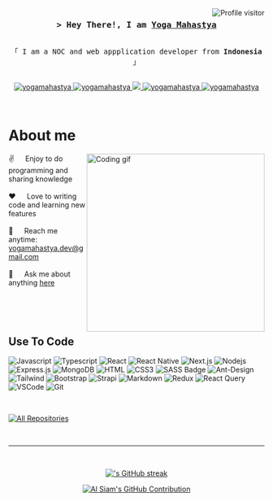 <a href="https://komarev.com/ghpvc/?username=yogamahastya">
  <img align="right" src="https://komarev.com/ghpvc/?username=yogamahastya&label=Visitors&color=0e75b6&style=flat" alt="Profile visitor" />
</a>

<!-- Intro  -->
<h3 align="center">
        <samp>&gt; Hey There!, I am
                <b><a target="_blank" href="">Yoga Mahastya</a></b>
        </samp>
</h3>


<p align="center"> 
  <samp>
<a></a>
    <br>
    「 I am a NOC and web appplication developer from <b>Indonesia</b> 」
    <br>
    <br>
  </samp>
</p>

<p align="center">
 <a href="https://yogamahastya.com" target="blank">
  <img src="https://img.shields.io/badge/Website-DC143C?style=for-the-badge&logo=medium&logoColor=white" alt="yogamahastya" />
 </a>
 <!--<a href="https://linkedin.com/in/yogamahastya" target="_blank">
  <img src="https://img.shields.io/badge/LinkedIn-0077B5?style=for-the-badge&logo=linkedin&logoColor=white" alt="yogamahastya"/>
 </a>-->
 <a href="https://dev.to/yogamahastya" target="_blank">
  <img src="https://img.shields.io/badge/dev.to-0A0A0A?style=for-the-badge&logo=dev.to&logoColor=white" alt="yogamahastya" />
 </a>
 <a href="https://twitter.com/yogamahastya_dev" target="_blank">
  <img src="https://img.shields.io/badge/Twitter-1DA1F2?style=for-the-badge&logo=twitter&logoColor=white" />
 </a>
 <a href="https://instagram.com/yogamahastya.dev" target="_blank">
  <img src="https://img.shields.io/badge/Instagram-fe4164?style=for-the-badge&logo=instagram&logoColor=white" alt="yogamahastya" />
 </a> 
 <a href="https://facebook.com/yogamahastya" target="_blank">
  <img src="https://img.shields.io/badge/Facebook-20BEFF?&style=for-the-badge&logo=facebook&logoColor=white" alt="yogamahastya"  />
  </a> 
</p>
<br />

<!-- About Section -->
 # About me
 
<p>
 <img align="right" width="350" src="/assets/programmer.gif" alt="Coding gif" />
  
 ✌️ &emsp; Enjoy to do programming and sharing knowledge <br/><br/>
 ❤️ &emsp; Love to writing code and learning new features<br/><br/>
 📧 &emsp; Reach me anytime: yogamahastya.dev@gmail.com<br/><br/>
 💬 &emsp; Ask me about anything [here](https://github.com/yogamahastya/yogamahastya/issues)

</p>

<br/>
<br/>
<br/>

## Use To Code

![Javascript](https://img.shields.io/badge/Javascript-F0DB4F?style=for-the-badge&labelColor=black&logo=javascript&logoColor=F0DB4F)
![Typescript](https://img.shields.io/badge/Typescript-007acc?style=for-the-badge&labelColor=black&logo=typescript&logoColor=007acc)
![React](https://img.shields.io/badge/-React-61DBFB?style=for-the-badge&labelColor=black&logo=react&logoColor=61DBFB)
![React Native](https://img.shields.io/badge/React_Native-20232A?style=for-the-badge&logo=react&logoColor=61DAFB)
![Next.js](https://img.shields.io/badge/next.js-000000?style=for-the-badge&logo=nextdotjs&logoColor=white)
![Nodejs](https://img.shields.io/badge/Nodejs-3C873A?style=for-the-badge&labelColor=black&logo=node.js&logoColor=3C873A)
![Express.js](https://img.shields.io/badge/Express.js-000000?style=for-the-badge&logo=express&logoColor=white)
![MongoDB](https://img.shields.io/badge/MongoDB-4EA94B?style=for-the-badge&logo=mongodb&logoColor=white)
![HTML](https://img.shields.io/badge/HTML5-E34F26?style=for-the-badge&logo=html5&logoColor=white)
![CSS3](https://img.shields.io/badge/CSS3-1572B6?style=for-the-badge&logo=css3&logoColor=white)
![SASS Badge](https://img.shields.io/badge/Sass-CC6699?style=for-the-badge&logo=sass&logoColor=white)
![Ant-Design](https://img.shields.io/badge/AntDesign-0170FE?style=for-the-badge&logo=antdesign&logoColor=white)
![Tailwind](https://img.shields.io/badge/Tailwind_CSS-092749?style=for-the-badge&logo=tailwindcss&logoColor=06B6D4&labelColor=000000)
![Bootstrap](https://img.shields.io/badge/Bootstrap-563D7C?style=for-the-badge&logo=bootstrap&logoColor=white)
![Strapi](https://img.shields.io/badge/strapi-2E7EEA?style=for-the-badge&logo=strapi&logoColor=white)
![Markdown](https://img.shields.io/badge/Markdown-000000?style=for-the-badge&logo=markdown&logoColor=white)
![Redux](https://img.shields.io/badge/Redux-593D88?style=for-the-badge&logo=redux&logoColor=white)
![React Query](https://img.shields.io/badge/-React_Query-FF4154?style=for-the-badge&logo=react%20query&logoColor=white)
![VSCode](https://img.shields.io/badge/Visual_Studio-0078d7?style=for-the-badge&logo=visual%20studio&logoColor=white)
![Git](https://img.shields.io/badge/Git-F05032?style=for-the-badge&logo=git&logoColor=white)

<br/>



<p align="left">
  <a href="https://github.com/yogamahastya?tab=repositories" target="_blank"><img alt="All Repositories" title="All Repositories" src="https://img.shields.io/badge/-All%20Repos-2962FF?style=for-the-badge&logo=koding&logoColor=white"/></a>
</p>

<br/>
<hr/>
<br/>

<p align="center">
  <a href="https://github.com/yogamahastya">
    <img src="https://github-readme-streak-stats.herokuapp.com/?user=yogamahastya&theme=radical&border=7F3FBF&background=0D1117" alt="'s GitHub streak"/>
  </a>
</p>

<p align="center">
  <a href="https://github.com/yogamahastya">
    <img src="https://github-profile-summary-cards.vercel.app/api/cards/profile-details?username=yogamahastya&theme=radical" alt="Al Siam's GitHub Contribution"/>
  </a>
</p>
<!--
<a> 
    <a href="https://github.com/yogamahastya"><img alt="Al Siam's Github Stats" src="https://denvercoder1-github-readme-stats.vercel.app/api?username=yogamahastya&show_icons=true&count_private=true&theme=react&border_color=7F3FBF&bg_color=0D1117&title_color=F85D7F&icon_color=F8D866" height="192px" width="49.5%"/></a>
  <a href="https://github.com/yogamahastya"><img alt="Al Siam's Top Languages" src="https://denvercoder1-github-readme-stats.vercel.app/api/top-langs/?username=yogamahastya&langs_count=8&layout=compact&theme=react&border_color=7F3FBF&bg_color=0D1117&title_color=F85D7F&icon_color=F8D866" height="192px" width="49.5%"/></a>
  <br/>
</a>
-->
